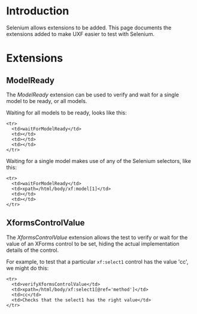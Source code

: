 # Introduction #

Selenium allows extensions to be added. This page documents the extensions added to make UXF easier to test with Selenium.

# Extensions #

## ModelReady ##

The _ModelReady_ extension can be used to verify and wait for a single model to be ready, or all models.

Waiting for all models to be ready, looks like this:

```
<tr>
  <td>waitForModelReady</td>
  <td></td>
  <td></td>
  <td></td>
</tr>
```

Waiting for a single model makes use of any of the Selenium selectors, like this:

```
<tr>
  <td>waitForModelReady</td>
  <td>xpath=/html/body/xf:model[1]</td>
  <td></td>
  <td></td>
</tr>
```

## XformsControlValue ##

The _XformsControlValue_ extension allows the test to verify or wait for the value of an XForms control to be set, hiding the actual implementation details of the control.

For example, to test that a particular `xf:select1` control has the value 'cc', we might do this:

```
<tr>
  <td>verifyXformsControlValue</td>
  <td>xpath=/html/body/xf:select1[@ref='method']</td>
  <td>cc</td>
  <td>Checks that the select1 has the right value</td>
</tr>
```